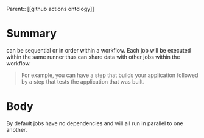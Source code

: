 Parent:: [[github actions ontology]]

# Summary
can be sequential or in order within a workflow. Each job will be executed within the same runner thus can share data with other jobs within the workflow.

> For example, you can have a step that builds your application followed by a step that tests the application that was built.

# Body
By default jobs have no dependencies and will all run in parallel to one another.